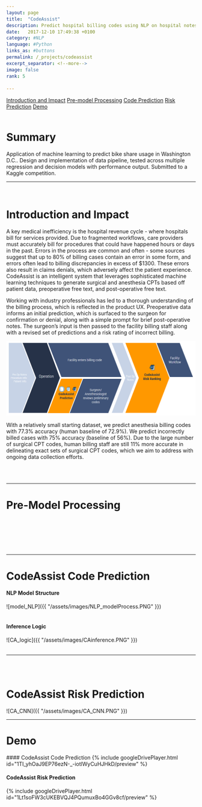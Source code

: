 ```yaml
---
layout: page
title:  "CodeAssist"
description: Predict hospital billing codes using NLP on hospital notes
date:   2017-12-10 17:49:38 +0100
category: #NLP
language: #Python
links_as: #buttons
permalink: /_projects/codeassist
excerpt_separator: <!--more-->
image: false
rank: 5

---
```

<div id="nav" class="clearfix">
<a href="#1">Introduction and Impact</a>  
<a href="#2">Pre-model Processing</a>  
<a href="#3">Code Prediction</a>
<a href="#4">Risk Prediction</a>
<a href="#5">Demo</a>
</div>
<br>
<h1>Summary</h1>
Application of machine learning to predict bike share usage in Washington D.C.. Design and implementation of data pipeline, tested across multiple regression and decision models with performance output. Submitted to a Kaggle competition.
<br>


<hr class="style-thin">

<br>
<h1><a name="1"></a>Introduction and Impact</h1>

A key medical inefficiency is the hospital revenue cycle - where hospitals bill for services provided. Due to fragmented workflows, care providers must accurately bill for procedures that could have happened hours or days in the past. Errors in the process are common and often - some sources suggest that up to 80% of billing cases contain an error in some form, and errors often lead to billing discrepancies in excess of $1300. These errors also result in claims denials, which adversely affect the patient experience. CodeAssist is an intelligent system that leverages sophisticated machine learning techniques to generate surgical and anesthesia CPTs based off patient data, preoperative free text, and post-operative free text.

Working with industry professionals has led to a thorough understanding of the billing process, which is reflected in the product UX. Preoperative data informs an initial prediction, which is surfaced to the surgeon for confirmation or denial, along with a simple prompt for brief post-operative notes. The surgeon’s input is then passed to the facility billing staff along with a revised set of predictions and a risk rating of incorrect billing.

<img src="/assets/images/CA_workflow.PNG" alt="drawing" />

With a relatively small starting dataset, we predict anesthesia billing codes with 77.3% accuracy (human baseline of 72.9%). We predict incorrectly billed cases with 75% accuracy (baseline of 56%). Due to the large number of surgical CPT codes, human billing staff are still 11% more accurate in delineating exact sets of surgical CPT codes, which we aim to address with ongoing data collection efforts.

<br><br>
<!--more-->
<hr>
<h1><a name="2"></a>Pre-Model Processing</h1>

<br>
<!-- ![EDA_features]({{ "/assets/images/EDA_features.PNG"  }}) -->
<br>

<br><br>
<hr>
<h1><a name="3"></a>CodeAssist Code Prediction</h1>

#### NLP Model Structure

![model_NLP]({{ "/assets/images/NLP_modelProcess.PNG"  }})
<br><br>
#### Inference Logic

![CA_logic]({{ "/assets/images/CAinference.PNG"  }})
<br><br>
<hr>

<br><br>
<h1><a name="4"></a>CodeAssist Risk Prediction</h1>
![CA_CNN]({{ "/assets/images/CA_CNN.PNG"  }})
<hr>
<h1><a name="5"></a>Demo</h1>
#### CodeAssist Code Prediction
{% include googleDrivePlayer.html id="1TI_yhOaJ9EP76ezN-_-iotlWyCuHJHkD/preview" %}

#### CodeAssist Risk Prediction
{% include googleDrivePlayer.html id="1Lt1soFW3cUKEBVQJ4PQumuxBo4GGv8cf/preview" %}
